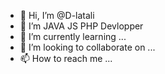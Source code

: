 - 👋 Hi, I’m @D-latali
- 👀 I’m JAVA JS PHP Devlopper
- 🌱 I’m currently learning ...
- 💞️ I’m looking to collaborate on ...
- 📫 How to reach me ...

<!---
D-latali/D-latali is a ✨ special ✨ repository because its `README.md` (this file) appears on your GitHub profile.
You can click the Preview link to take a look at your changes.
--->
